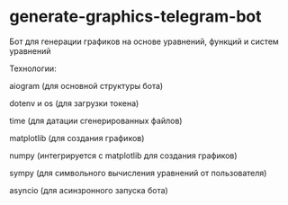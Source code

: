 # generate-graphics-telegram-bot

Бот для генерации графиков на основе уравнений, функций и систем уравнений

Технологии:

aiogram (для основной структуры бота)

dotenv и os (для загрузки токена)

time (для датации сгенерированных файлов)

matplotlib (для создания графиков)

numpy (интегрируется с matplotlib для создания графиков)

sympy (для символьного вычисления уравнений от пользователя)

asyncio (для асинзронного запуска бота)
